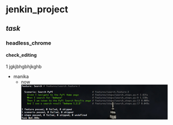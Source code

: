 # jenkin_project
## _task_
### headless_chrome
#### check_editing
1 jgkjbhgbhjkghb
* manika
  * now
![logo](https://github.com/Akanksha461/behave_example/blob/master/2017-06-28_1230.png)

